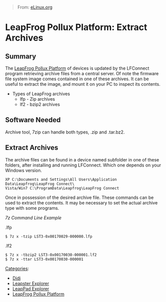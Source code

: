 > From: [eLinux.org](http://eLinux.org/LeapFrog_Pollux_Platform:_Extract_Archives "http://eLinux.org/LeapFrog_Pollux_Platform:_Extract_Archives")


# LeapFrog Pollux Platform: Extract Archives



## Summary

The [LeapFrog Pollux
Platform](http://eLinux.org/LeapFrog_Pollux_Platform "LeapFrog Pollux Platform") of
devices is updated by the LFConnect program retrieving archive files
from a central server. Of note the firmware file system image comes
contained in one of these archives. It can be useful to extract the
image, and mount it on your PC to inspect its contents.

-   Types of LeapFrog archives
    -   lfp - Zip archives
    -   lf2 - bzip2 archives



## Software Needed

Archive tool, 7zip can handle both types, .zip and .tar.bz2.

## Extract Archives

The archive files can be found in a device named subfolder in one of
these folders, after installing and running LFConnect. Which one depends
on your Windows version.

    XP C:\Documents and Settings\All Users\Application Data\Leapfrog\LeapFrog Connect\
    Vista/Win7 C:\ProgramData\Leapfrog\LeapFrog Connect

Once in possession of the desired archive file. These commands can be
used to extract the contents. It may be necessary to set the actual
archive type with some programs.

*7z Command Line Example*

.lfp

    $ 7z x -tzip LST3-0x00170029-000000.lfp

.lf2

    $ 7z x -tbzip2 LST3-0x00170030-000001.lf2
    $ 7z x -ttar LST3-0x00170030-000001


[Categories](http://eLinux.org/Special:Categories "Special:Categories"):

-   [Didj](http://eLinux.org/Category:Didj "Category:Didj")
-   [Leapster
    Explorer](http://eLinux.org/Category:Leapster_Explorer "Category:Leapster Explorer")
-   [LeapPad
    Explorer](http://eLinux.org/index.php?title=Category:LeapPad_Explorer&action=edit&redlink=1 "Category:LeapPad Explorer (page does not exist)")
-   [LeapFrog Pollux
    Platform](http://eLinux.org/index.php?title=Category:LeapFrog_Pollux_Platform&action=edit&redlink=1 "Category:LeapFrog Pollux Platform (page does not exist)")

